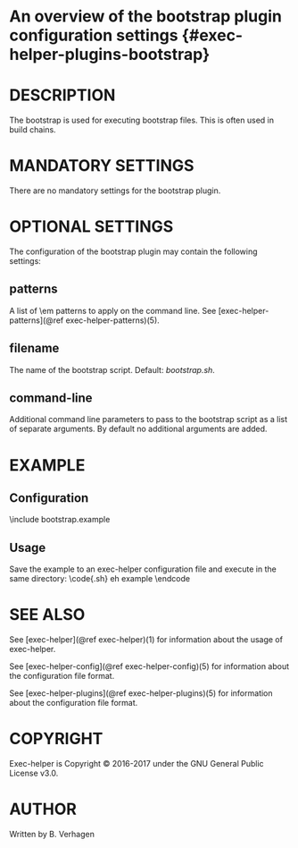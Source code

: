  An overview of the bootstrap plugin configuration settings {#exec-helper-plugins-bootstrap}
===========================================================

# DESCRIPTION
The bootstrap is used for executing bootstrap files. This is often used in build chains.

# MANDATORY SETTINGS
There are no mandatory settings for the bootstrap plugin.

# OPTIONAL SETTINGS
The configuration of the bootstrap plugin may contain the following settings:
 
## patterns
A list of \em patterns to apply on the command line. See [exec-helper-patterns](@ref exec-helper-patterns)(5).
 
## filename
The name of the bootstrap script. Default: _bootstrap.sh_.

## command-line
Additional command line parameters to pass to the bootstrap script as a list of separate arguments. By default no additional arguments are added.

# EXAMPLE
## Configuration
\include bootstrap.example

## Usage
Save the example to an exec-helper configuration file and execute in the same directory:
\code{.sh}
eh example
\endcode

# SEE ALSO
See [exec-helper](@ref exec-helper)(1) for information about the usage of exec-helper.

See [exec-helper-config](@ref exec-helper-config)(5) for information about the configuration file format.

See [exec-helper-plugins](@ref exec-helper-plugins)(5) for information about the configuration file format.

# COPYRIGHT
 Exec-helper is Copyright &copy; 2016-2017 under the GNU General Public License v3.0.

# AUTHOR
Written by B. Verhagen
